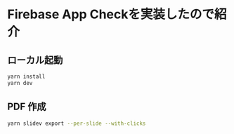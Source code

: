 # Firebase App Checkを実装したので紹介

## ローカル起動

```bash
yarn install
yarn dev
```

## PDF 作成

```bash
yarn slidev export --per-slide --with-clicks
```

